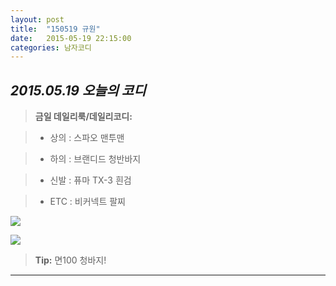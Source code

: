 ```yaml
---
layout: post
title:  "150519 규원"
date:   2015-05-19 22:15:00
categories: 남자코디
---
```

*2015.05.19 오늘의 코디*
-------------


> **금일 데일리룩/데일리코디:**

> - 상의 : 스파오 맨투맨

> - 하의 : 브랜디드 청반바지

> - 신발 : 퓨마 TX-3 흰검

> -  ETC : 비커넥트 팔찌


  
![](https://lh5.googleusercontent.com/-rCTZjwsCgsc/VWhsq0WG5nI/AAAAAAAAACI/ue4Ma3r-gp8/w600-h519-no/2-1.jpg)

![](https://lh4.googleusercontent.com/-3_VnME2j9L4/VWhsrNU7KiI/AAAAAAAAAB4/jn_thxo5OKM/w720-h386-no/2-2.jpg)

> **Tip:** 면100 청바지!


----------
